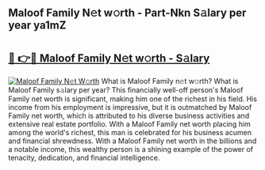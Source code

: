 ## Maloof Family N𝚎t w𝚘rth - Part-Nkn S𝚊lary per year ya1mZ

# <h2><a href="http://gc3aqp.nevu.top/?p=Maloof+Family">🔗 👉🔴 Maloof Family N𝚎t w𝚘rth - S𝚊lary</a></h2>

[![Maloof Family N𝚎t W𝚘rth](https://i.imgur.com/Oavwk0R.jpeg)](http://gc3aqp.nevu.top/?p=Maloof+Family)
What is Maloof Family n𝚎t w𝚘rth? What is Maloof Family s𝚊lary per year?
This financially well-off person's Maloof Family net worth is significant, making him one of the richest in his field. His income from his employment is impressive, but it is outmatched by Maloof Family net worth, which is attributed to his diverse business activities and extensive real estate portfolio. With a Maloof Family net worth placing him among the world's richest, this man is celebrated for his business acumen and financial shrewdness. With a Maloof Family net worth in the billions and a notable income, this wealthy person is a shining example of the power of tenacity, dedication, and financial intelligence.
